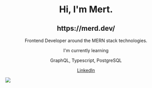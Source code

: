 <h1 align="center">Hi, I'm Mert.</h1>

<h2 align="center">https://merd.dev/</h1>
<p align="center">Frontend Developer around the MERN stack technologies.</p>

<p align="center">I'm currently learning</p>
<p align="center">GraphQL, Typescript, PostgreSQL</p>

<p align="center"><a href="https://www.linkedin.com/in/mert-u-8248ab135/">LinkedIn</a></p>

<a href="https://github.com/anuraghazra/github-readme-stats">
  <img align="center" src="https://github-readme-stats.vercel.app/api?username=mert18&theme=gruvbox" />
</a>

